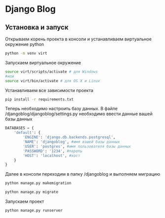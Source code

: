 # Django Blog

## Установка и запуск

Открываем корень проекта в консоли и устанавливаем виртуальное окружение python

```bash
python -m venv virt
```

Запускаем виртуальное окружение

```bash
source virt/scripts/activate # для Windows
#или
source virt/bin/activate # для OS X и Linux
```

Устанавливаем все зависимости проекта

```bash
pip install -r requirements.txt
```

Теперь необходимо настроить базу данных. В файле /djangoblog/djangoblog/settings.py необходимо ввести данные вашей базы данных

```python
DATABASES = {
    'default': {
        'ENGINE': 'django.db.backends.postgresql',
        'NAME': 'djangoblog', #имя вашей базы данных
        'USER': 'postgres', #имя пользователя базы данных
        'PASSWORD': '1234', #пароль
        'HOST': 'localhost', #хост
    }
}
```

Далее в консоли переходим в папку /djangoblog и выполняем миграцию

```bash
python manage.py makemigration

python manage.py migrate
```

Запускаем проект

```bash
python manage.py runserver
```
